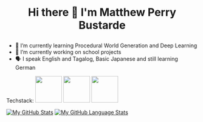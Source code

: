# <p align="center"> Hi there 👋 I'm Matthew Perry Bustarde </p>
- 🌱 I’m currently learning Procedural World Generation and Deep Learning
- 🔭 I’m currently working on school projects
- 🗣️ I speak English and Tagalog, Basic Japanese and still learning German

Techstack: 
<img src="https://raw.githubusercontent.com/yurijserrano/Github-Profile-Readme-Logos/master/frameworks/vuejs.svg" height="70" width="70">
<img src="https://raw.githubusercontent.com/yurijserrano/Github-Profile-Readme-Logos/master/programming%20languages/python.svg" height="70" width="70">
<img src="https://raw.githubusercontent.com/yurijserrano/Github-Profile-Readme-Logos/master/programming%20languages/c%23.svg" height="70" width="70">

[![My GitHub Stats](https://github-readme-stats.vercel.app/api/?username=mpbstrd&count_private=true&theme=tokyonight&showicons=true)]()
[![My GitHub Language Stats](https://github-readme-stats.vercel.app/api/top-langs/?username=mpbstrd&langs_count=5&theme=tokyonight)]()

<!--
**mpbstrd/mpbstrd** is a ✨ _special_ ✨ repository because its `README.md` (this file) appears on your GitHub profile.

Here are some ideas to get you started:

- 👯 I’m looking to collaborate on ...
- 🤔 I’m looking for help with ...
- 💬 Ask me about ...
- 📫 How to reach me: ...
- 😄 Pronouns: ...
- ⚡ Fun fact: ...
-->
